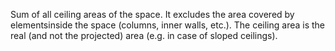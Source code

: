 ﻿Sum of all ceiling areas of the space. It excludes the area covered by elementsinside the space (columns, inner walls, etc.). The ceiling area is the real (and not the projected) area (e.g. in case of sloped ceilings).
